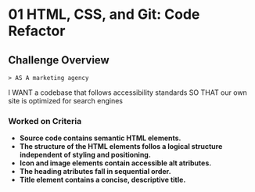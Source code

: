 # 01 HTML, CSS, and Git: Code Refactor

## Challenge Overview 

    > AS A marketing agency
I WANT a codebase that follows accessibility standards
SO THAT our own site is optimized for search engines

### Worked on Criteria 

- **Source code contains semantic HTML elements.**
- **The structure of the HTML elements follos a logical structure independent of styling and positioning.**
- **Icon and image elements contain accessible alt atributes.** 
- **The heading atributes fall in sequential  order.** 
- **Title element contains a concise, descriptive title.** 




  